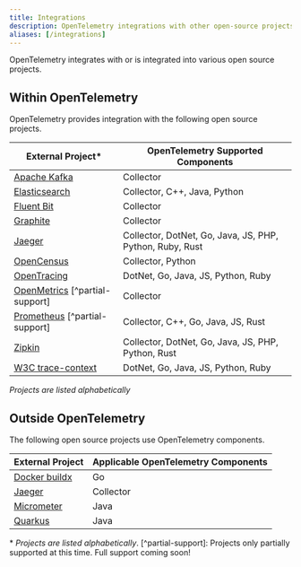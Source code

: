```yaml
---
title: Integrations
description: OpenTelemetry integrations with other open-source projects
aliases: [/integrations]
---
```


OpenTelemetry integrates with or is integrated into various open source
projects.

## Within OpenTelemetry

OpenTelemetry provides integration with the following open source projects.

| External Project\*                                        | OpenTelemetry Supported Components                       |
| --------------------------------------------------------- | -------------------------------------------------------- |
| [Apache Kafka](https://kafka.apache.org/)                 | Collector                                                |
| [Elasticsearch](https://github.com/elastic/elasticsearch) | Collector, C++, Java, Python                             |
| [Fluent Bit](https://fluentbit.io/)                       | Collector                                                |
| [Graphite](https://graphiteapp.org/)                      | Collector                                                |
| [Jaeger](https://www.jaegertracing.io/)                   | Collector, DotNet, Go, Java, JS, PHP, Python, Ruby, Rust |
| [OpenCensus](https://opencensus.io/)                      | Collector, Python                                        |
| [OpenTracing](https://opentracing.io/)                    | DotNet, Go, Java, JS, Python, Ruby                       |
| [OpenMetrics](https://openmetrics.io/) [^partial-support] | Collector                                                |
| [Prometheus](https://prometheus.io/) [^partial-support]   | Collector, C++, Go, Java, JS, Rust                       |
| [Zipkin](https://zipkin.io/)                              | Collector, DotNet, Go, Java, JS, PHP, Python, Rust       |
| [W3C trace-context](https://www.w3.org/TR/trace-context/) | DotNet, Go, Java, JS, Python, Ruby                       |

_Projects are listed alphabetically_

## Outside OpenTelemetry

The following open source projects use OpenTelemetry components.

| External Project                                                                           | Applicable OpenTelemetry Components |
| ------------------------------------------------------------------------------------------ | ----------------------------------- |
| [Docker buildx](https://github.com/docker/buildx/blob/master/docs/guides/opentelemetry.md) | Go                                  |
| [Jaeger](https://www.jaegertracing.io/docs/latest/opentelemetry/)                          | Collector                           |
| [Micrometer](https://micrometer.io/docs/tracing#_micrometer_tracing_opentelemetry_setup)   | Java                                |
| [Quarkus](https://quarkus.io/guides/opentelemetry)                                         | Java                                |

\* _Projects are listed alphabetically_. [^partial-support]: Projects only
partially supported at this time. Full support coming soon!

